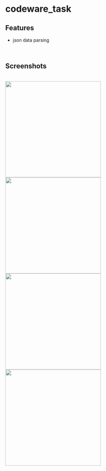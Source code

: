 # codeware_task

## Features
- json data parsing

<br>

## Screenshots
<br>
<img src ="./screenshoots/screenshoot1.png" width = "300px">
<img src ="./screenshoots/screenshoot2.png" width = "300px">
<img src ="./screenshoots/screenshoot3.png" width = "300px">
<img src ="./screenshoots/screenshoot4.png" width = "300px">

